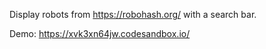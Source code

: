 Display robots from https://robohash.org/ with a search bar.

Demo: https://xvk3xn64jw.codesandbox.io/
